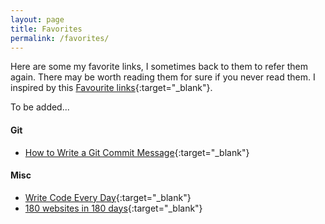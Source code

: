 ```yaml
---
layout: page
title: Favorites
permalink: /favorites/
---
```


Here are some my favorite links, I sometimes back to them to refer them again. There may be worth reading them for sure if you never read them. I inspired by this [Favourite links](http://szulctomasz.com/favourite-links.html){:target="_blank"}.

To be added...

#### Git
- [How to Write a Git Commit Message](http://chris.beams.io/posts/git-commit/){:target="_blank"}

#### Misc
- [Write Code Every Day](http://ejohn.org/blog/write-code-every-day/){:target="_blank"}
- [180 websites in 180 days](https://jenniferdewalt.com/){:target="_blank"}

